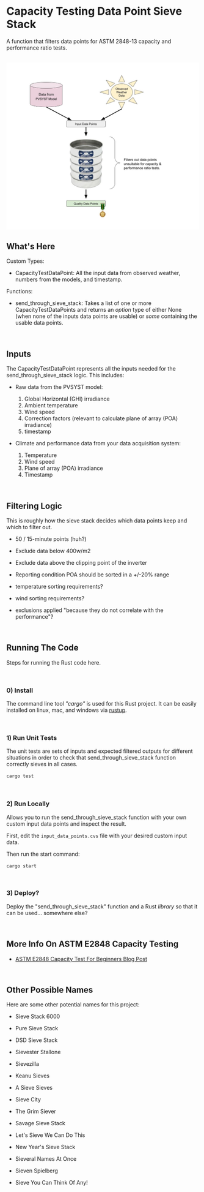 
# Capacity Testing Data Point Sieve Stack

A function that filters data points for ASTM 2848-13 capacity and performance ratio tests.

<br/>

<img src="./Capacity-Testing-Sieve-Stack-Diagram.jpg">

<br/>

## What's Here

Custom Types:

- CapacityTestDataPoint: All the input data from observed weather, numbers from the models, and timestamp.

Functions:

- send_through_sieve_stack: Takes a list of one or more CapacityTestDataPoints and returns an _option_ type of either None (when none of the inputs data points are usable) or _some_ containing the usable data points.

<br/>

## Inputs
The CapacityTestDataPoint represents all the inputs needed for the send_through_sieve_stack logic. This includes:

- Raw data from the PVSYST model:
    1. Global Horizontal (GHI) irradiance
    2. Ambient temperature
    3. Wind speed
    4. Correction factors (relevant to calculate plane of array (POA) irradiance)
    5. timestamp

-  Climate and performance data from your data acquisition system:
    1. Temperature
    2. Wind speed
    3. Plane of array (POA) irradiance
    4. Timestamp

<br/>

## Filtering Logic

This is roughly how the sieve stack decides which data points keep and which to filter out.

- 50 / 15-minute points (huh?)
- Exclude data below 400w/m2 
- Exclude data above the clipping point of the inverter 
- Reporting condition POA should be sorted in a +/-20% range 

- temperature sorting requirements?

- wind sorting requirements?

- exclusions applied "because they do not correlate with the performance"? 

<br/>

## Running The Code

Steps for running the Rust code here.

<br/>

### 0) Install 
The command line tool _"cargo"_ is used for this Rust project. It can be easily installed on linux, mac, and windows via [rustup](https://rustup.rs/).

<br/>

### 1) Run Unit Tests 
The unit tests are sets of inputs and expected filtered outputs for different situations in order to check that send_through_sieve_stack function correctly sieves in all cases.
```sh
cargo test
```

<br/>

### 2) Run Locally
Allows you to run the send_through_sieve_stack function with your own custom input data points and inspect the result.

First, edit the `input_data_points.cvs` file with your desired custom input data.

Then run the start command:
```
cargo start
```

<br/>

### 3) Deploy?
Deploy the "send_through_sieve_stack" function and a Rust _library_ so that it can be used... somewhere else?

<br/>

## More Info On ASTM E2848 Capacity Testing

- [ASTM E2848 Capacity Test For Beginners Blog Post](https://www.purepower.com/blog/astm-e2848-capacity-test-for-beginners)

<br/>

## Other Possible Names
Here are some other potential names for this project:

- Sieve Stack 6000
- Pure Sieve Stack
- DSD Sieve Stack
- Sievester Stallone
- Sievezilla
- Keanu Sieves
- A Sieve Sieves
- Sieve City
- The Grim Siever
- Savage Sieve Stack
- Let's Sieve We Can Do This
- New Year's Sieve Stack
- Sieveral Names At Once
- Sieven Spielberg
- Sieve You Can Think Of Any!

  <br/>
